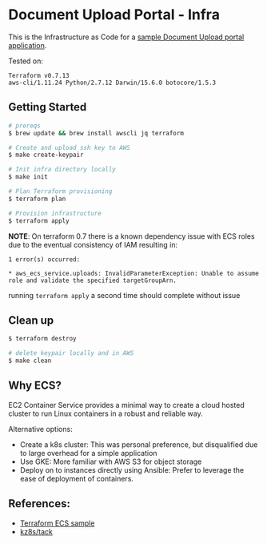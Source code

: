 # Document Upload Portal - Infra

This is the Infrastructure as Code for a [sample Document Upload portal
application](https://github.com/so0k/aws-uploads-sample).

Tested on:
```
Terraform v0.7.13
aws-cli/1.11.24 Python/2.7.12 Darwin/15.6.0 botocore/1.5.3
```

## Getting Started

```bash
# prereqs
$ brew update && brew install awscli jq terraform

# Create and upload ssh key to AWS
$ make create-keypair

# Init infra directory locally
$ make init

# Plan Terraform provisioning
$ terraform plan

# Provision infrastructure
$ terraform apply
```

**NOTE**: On terraform 0.7 there is a known dependency issue with ECS roles due to the eventual consistency of IAM resulting in:
```
1 error(s) occurred:

* aws_ecs_service.uploads: InvalidParameterException: Unable to assume role and validate the specified targetGroupArn.
```

running `terraform apply` a second time should complete without issue

## Clean up

```bash
$ terraform destroy

# delete keypair locally and in AWS
$ make clean
```

## Why ECS?

EC2 Container Service provides a minimal way to create a cloud hosted cluster
to run Linux containers in a robust and reliable way.

Alternative options:

- Create a k8s cluster: This was personal preference, but disqualified due to large overhead for a simple application
- Use GKE: More familiar with AWS S3 for object storage
- Deploy on to instances directly using Ansible: Prefer to leverage the ease of deployment of containers.

## References:

- [Terraform ECS sample](https://github.com/hashicorp/terraform/tree/master/examples/aws-ecs-alb)
- [kz8s/tack](https://github.com/kz8s/tack)
